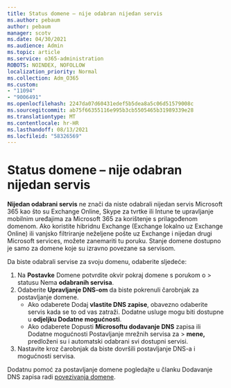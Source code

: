 ```yaml
---
title: Status domene – nije odabran nijedan servis
ms.author: pebaum
author: pebaum
manager: scotv
ms.date: 04/30/2021
ms.audience: Admin
ms.topic: article
ms.service: o365-administration
ROBOTS: NOINDEX, NOFOLLOW
localization_priority: Normal
ms.collection: Adm_O365
ms.custom:
- "11094"
- "9006491"
ms.openlocfilehash: 2247da07d60431edef5b5dea8a5c06d51579008c
ms.sourcegitcommit: ab75f66355116e995b3cb5505465b31989339e28
ms.translationtype: MT
ms.contentlocale: hr-HR
ms.lasthandoff: 08/13/2021
ms.locfileid: "58326569"
---
```

# <a name="domain-status---no-services-selected"></a>Status domene – nije odabran nijedan servis

**Nijedan odabrani servis** ne znači da niste odabrali nijedan servis Microsoft 365 kao što su Exchange Online, Skype za tvrtke ili Intune te upravljanje mobilnim uređajima za Microsoft 365 za korištenje s prilagođenom domenom. Ako koristite hibridnu Exchange (Exchange lokalno uz Exchange Online) ili vanjsko filtriranje neželjene pošte uz Exchange i nijedan drugi Microsoft services, možete zanemariti tu poruku. Stanje domene dostupno je samo za domene koje su izravno povezane sa servisom.

Da biste odabrali servise za svoju domenu, odaberite sljedeće:

1. Na **Postavke** Domene potvrdite okvir pokraj domene s porukom o  >  [](https://admin.microsoft.com/Adminportal/Home)statusu Nema **odabranih servisa**.
1. Odaberite **Upravljanje DNS-om** da biste pokrenuli čarobnjak za postavljanje domene.
    - Ako odaberete Dodaj **vlastite DNS zapise**, obavezno odaberite servis kada se to od vas zatraži. Dodatne usluge mogu biti dostupne u **odjeljku Dodatne mogućnosti**.
    - Ako odaberete Dopusti **Microsoftu dodavanje DNS** zapisa ili Dodatne mogućnosti Postavljanje mrežnih servisa za   >  **mene,** predloženi su i automatski odabrani svi dostupni servisi.
1. Nastavite kroz čarobnjak da biste dovršili postavljanje DNS-a i mogućnosti servisa.
 
Dodatnu pomoć za postavljanje domene pogledajte u članku Dodavanje DNS zapisa radi [povezivanja domene](https://docs.microsoft.com/microsoft-365/admin/get-help-with-domains/create-dns-records-at-any-dns-hosting-provider).

